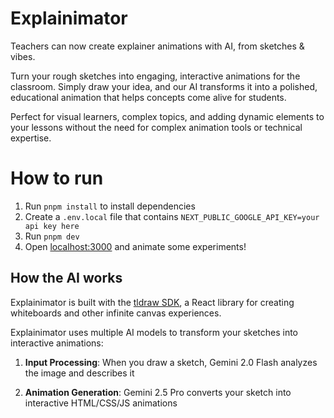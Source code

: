 # Explainimator

Teachers can now create explainer animations with AI, from sketches & vibes.

Turn your rough sketches into engaging, interactive animations for the classroom. Simply draw your idea, and our AI transforms it into a polished, educational animation that helps concepts come alive for students.

Perfect for visual learners, complex topics, and adding dynamic elements to your lessons without the need for complex animation tools or technical expertise.

# How to run

1. Run `pnpm install` to install dependencies
2. Create a `.env.local` file that contains `NEXT_PUBLIC_GOOGLE_API_KEY=your api key here`
3. Run `pnpm dev`
4. Open [localhost:3000](http://localhost:3000) and animate some experiments!

## How the AI works

Explainimator is built with the [tldraw SDK](https://tldraw.dev), a React library for creating whiteboards and other infinite canvas experiences.

Explainimator uses multiple AI models to transform your sketches into interactive animations:

1. **Input Processing**: When you draw a sketch, Gemini 2.0 Flash analyzes the image and describes it

2. **Animation Generation**: Gemini 2.5 Pro converts your sketch into interactive HTML/CSS/JS animations
